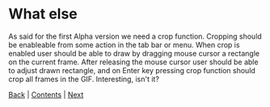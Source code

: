 # What else

As said for the first Alpha version we need a crop function. Cropping should be
enableable from some action in the tab bar or menu. When crop is enabled user
should be able to draw by dragging mouse cursor a rectangle on the current
frame. After releasing the mouse cursor user should be able to adjust drawn
rectangle, and on Enter key pressing crop function should crop all frames
in the GIF. Interesting, isn't it?

[Back](saving-of-removed-frames.md) | [Contents](README.md) | [Next](what-else.md)